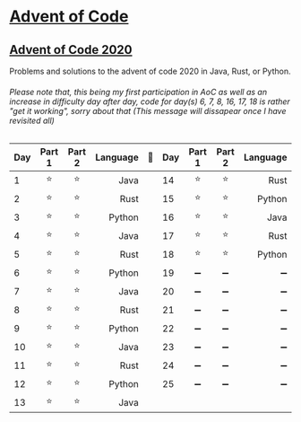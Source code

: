 # [Advent of Code](https://adventofcode.com/)
 
## [Advent of Code 2020](https://adventofcode.com/2020) 
Problems and solutions to the advent of code 2020 in Java, Rust, or Python.

###### *Please note that, this being my first participation in AoC as well as an increase in difficulty day after day, code for day(s) 6, 7, 8, 16, 17, 18 is rather "get it working", sorry about that (This message will dissapear once I have revisited all)*

Day | Part 1 | Part 2 | Language | 🎄   | Day | Part 1 | Part 2 | Language
----|:------:|:------:|---------:|:----:|-----|:------:|:------:|---------:|
1   | ⭐    | ⭐     | Java     |      | 14  | ⭐    | ⭐     | Rust
2   | ⭐    | ⭐     | Rust     |      | 15  | ⭐    | ⭐     | Python
3   | ⭐    | ⭐     | Python   |      | 16  | ⭐    | ⭐     | Java
4   | ⭐    | ⭐     | Java     |      | 17  | ⭐    | ⭐     | Rust
5   | ⭐    | ⭐     | Rust     |      | 18  | ⭐    | ⭐     | Python
6   | ⭐    | ⭐     | Python   |      | 19  | ➖    | ➖     | ➖
7   | ⭐    | ⭐     | Java     |      | 20  | ➖    | ➖     | ➖
8   | ⭐    | ⭐     | Rust     |      | 21  | ➖    | ➖     | ➖
9   | ⭐    | ⭐     | Python   |      | 22  | ➖    | ➖     | ➖
10  | ⭐    | ⭐     | Java     |      | 23  | ➖    | ➖     | ➖
11  | ⭐    | ⭐     | Rust     |      | 24  | ➖    | ➖     | ➖
12  | ⭐    | ⭐     | Python   |      | 25  | ➖    | ➖     | ➖
13  | ⭐    | ⭐     | Java     |      |     |       |         |
